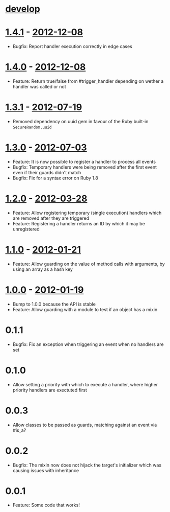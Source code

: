 # [develop](https://github.com/adhearsion/has-guarded-handlers)

# [1.4.1](https://github.com/adhearsion/has-guarded-handlers/compare/v1.4.0...v1.4.1) - [2012-12-08](https://rubygems.org/gems/has-guarded-handlers/versions/1.4.1)
  * Bugfix: Report handler execution correctly in edge cases

# [1.4.0](https://github.com/adhearsion/has-guarded-handlers/compare/v1.3.1...v1.4.0) - [2012-12-08](https://rubygems.org/gems/has-guarded-handlers/versions/1.4.0)
  * Feature: Return true/false from #trigger_handler depending on wether a handler was called or not

# [1.3.1](https://github.com/adhearsion/has-guarded-handlers/compare/v1.3.0...v1.3.1) - [2012-07-19](https://rubygems.org/gems/has-guarded-handlers/versions/1.3.1)
  * Removed dependency on uuid gem in favour of the Ruby built-in `SecureRandom.uuid`

# [1.3.0](https://github.com/adhearsion/has-guarded-handlers/compare/v1.2.0...v1.3.0) - [2012-07-03](https://rubygems.org/gems/has-guarded-handlers/versions/1.3.0)
  * Feature: It is now possible to register a handler to process all events
  * Bugfix: Temporary handlers were being removed after the first event even if their guards didn't match
  * Bugfix: Fix for a syntax error on Ruby 1.8

# [1.2.0](https://github.com/adhearsion/has-guarded-handlers/compare/v1.1.0...v1.2.0) - [2012-03-28](https://rubygems.org/gems/has-guarded-handlers/versions/1.2.0)
  * Feature: Allow registering temporary (single execution) handlers which are removed after they are triggered
  * Feature: Registering a handler returns an ID by which it may be unregistered

# [1.1.0](https://github.com/adhearsion/has-guarded-handlers/compare/v1.0.0...v1.1.0) - [2012-01-21](https://rubygems.org/gems/has-guarded-handlers/versions/1.1.0)
  * Feature: Allow guarding on the value of method calls with arguments, by using an array as a hash key

# [1.0.0](https://github.com/adhearsion/has-guarded-handlers/compare/v0.0.1...v1.0.0) - [2012-01-19](https://rubygems.org/gems/has-guarded-handlers/versions/1.0.0)
  * Bump to 1.0.0 because the API is stable
  * Feature: Allow guarding with a module to test if an object has a mixin

# 0.1.1
  * Bugfix: Fix an exception when triggering an event when no handlers are set

# 0.1.0
  * Allow setting a priority with which to execute a handler, where higher priority handlers are exectuted first

# 0.0.3
  * Allow classes to be passed as guards, matching against an event via #is_a?

# 0.0.2
  * Bugfix: The mixin now does not hijack the target's initializer which was causing issues with inheritance

# 0.0.1
  * Feature: Some code that works!
